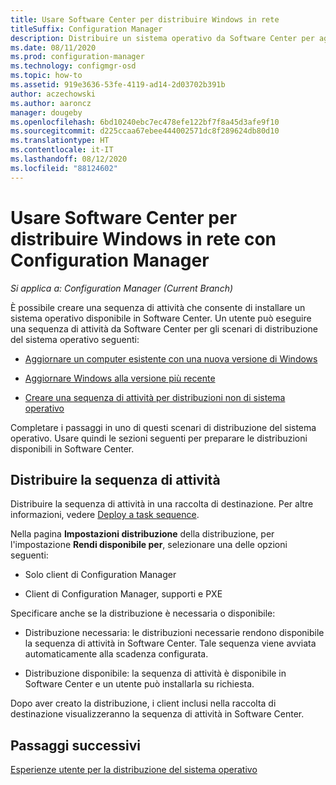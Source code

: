 ```yaml
---
title: Usare Software Center per distribuire Windows in rete
titleSuffix: Configuration Manager
description: Distribuire un sistema operativo da Software Center per aggiornare un computer esistente con una nuova versione di Windows o eseguire l'aggiornamento di Windows alla versione più recente.
ms.date: 08/11/2020
ms.prod: configuration-manager
ms.technology: configmgr-osd
ms.topic: how-to
ms.assetid: 919e3636-53fe-4119-ad14-2d03702b391b
author: aczechowski
ms.author: aaroncz
manager: dougeby
ms.openlocfilehash: 6bd10240ebc7ec478efe122bf7f8a45d3afe9f10
ms.sourcegitcommit: d225ccaa67ebee444002571dc8f289624db80d10
ms.translationtype: HT
ms.contentlocale: it-IT
ms.lasthandoff: 08/12/2020
ms.locfileid: "88124602"
---
```

# <a name="use-software-center-to-deploy-windows-over-the-network-with-configuration-manager"></a>Usare Software Center per distribuire Windows in rete con Configuration Manager

*Si applica a: Configuration Manager (Current Branch)*

È possibile creare una sequenza di attività che consente di installare un sistema operativo disponibile in Software Center. Un utente può eseguire una sequenza di attività da Software Center per gli scenari di distribuzione del sistema operativo seguenti:

- [Aggiornare un computer esistente con una nuova versione di Windows](refresh-an-existing-computer-with-a-new-version-of-windows.md)

- [Aggiornare Windows alla versione più recente](upgrade-windows-to-the-latest-version.md)

- [Creare una sequenza di attività per distribuzioni non di sistema operativo](create-a-task-sequence-for-non-operating-system-deployments.md)

Completare i passaggi in uno di questi scenari di distribuzione del sistema operativo. Usare quindi le sezioni seguenti per preparare le distribuzioni disponibili in Software Center.

## <a name="deploy-the-task-sequence"></a><a name="BKMK_Deploy"></a> Distribuire la sequenza di attività

Distribuire la sequenza di attività in una raccolta di destinazione. Per altre informazioni, vedere [Deploy a task sequence](deploy-a-task-sequence.md).

Nella pagina **Impostazioni distribuzione** della distribuzione, per l'impostazione **Rendi disponibile per**, selezionare una delle opzioni seguenti:

- Solo client di Configuration Manager

- Client di Configuration Manager, supporti e PXE

Specificare anche se la distribuzione è necessaria o disponibile:

- Distribuzione necessaria: le distribuzioni necessarie rendono disponibile la sequenza di attività in Software Center. Tale sequenza viene avviata automaticamente alla scadenza configurata.

- Distribuzione disponibile: la sequenza di attività è disponibile in Software Center e un utente può installarla su richiesta.

Dopo aver creato la distribuzione, i client inclusi nella raccolta di destinazione visualizzeranno la sequenza di attività in Software Center.

## <a name="next-steps"></a>Passaggi successivi

[Esperienze utente per la distribuzione del sistema operativo](../understand/user-experience.md#software-center)
